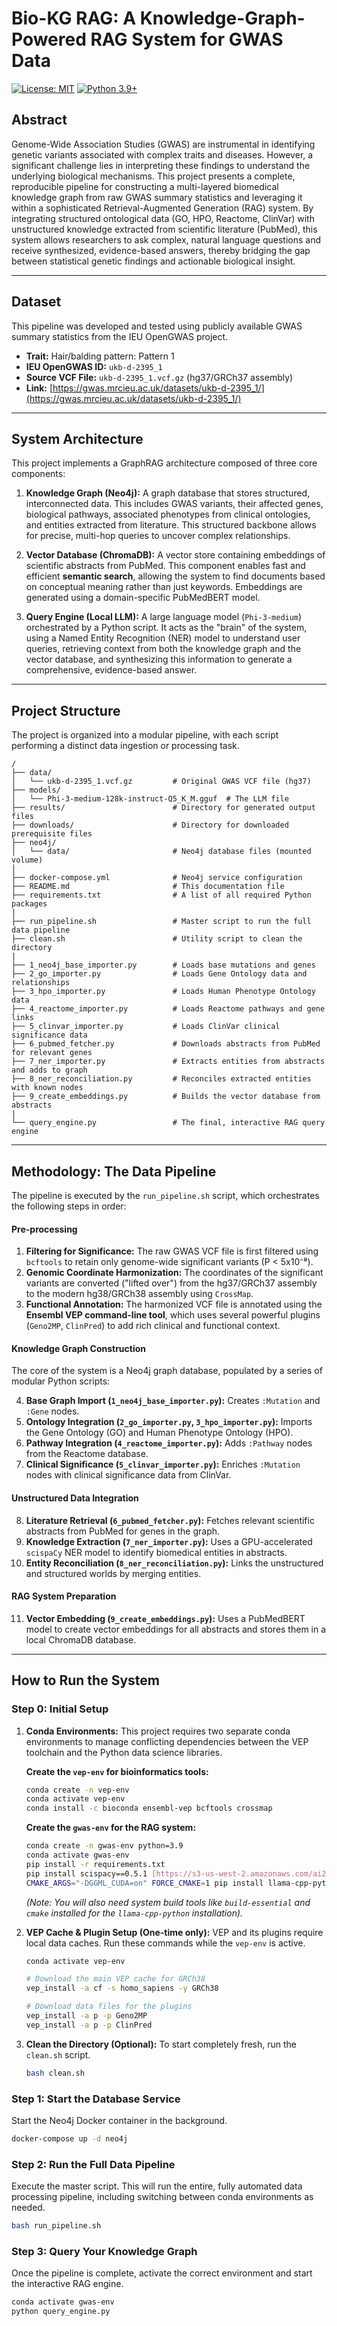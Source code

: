 # Bio-KG RAG: A Knowledge-Graph-Powered RAG System for GWAS Data

[![License: MIT](https://img.shields.io/badge/License-MIT-yellow.svg)](https://opensource.org/licenses/MIT)
[![Python 3.9+](https://img.shields.io/badge/python-3.9+-blue.svg)](https://www.python.org/downloads/release/python-390/)

## Abstract

Genome-Wide Association Studies (GWAS) are instrumental in identifying genetic variants associated with complex traits and diseases. However, a significant challenge lies in interpreting these findings to understand the underlying biological mechanisms. This project presents a complete, reproducible pipeline for constructing a multi-layered biomedical knowledge graph from raw GWAS summary statistics and leveraging it within a sophisticated Retrieval-Augmented Generation (RAG) system. By integrating structured ontological data (GO, HPO, Reactome, ClinVar) with unstructured knowledge extracted from scientific literature (PubMed), this system allows researchers to ask complex, natural language questions and receive synthesized, evidence-based answers, thereby bridging the gap between statistical genetic findings and actionable biological insight.

---

## Dataset

This pipeline was developed and tested using publicly available GWAS summary statistics from the IEU OpenGWAS project.

-   **Trait:** Hair/balding pattern: Pattern 1
-   **IEU OpenGWAS ID:** `ukb-d-2395_1`
-   **Source VCF File:** `ukb-d-2395_1.vcf.gz` (hg37/GRCh37 assembly)
-   **Link:** [https://gwas.mrcieu.ac.uk/datasets/ukb-d-2395_1/](https://gwas.mrcieu.ac.uk/datasets/ukb-d-2395_1/)

---

## System Architecture

This project implements a GraphRAG architecture composed of three core components:

1.  **Knowledge Graph (Neo4j):** A graph database that stores structured, interconnected data. This includes GWAS variants, their affected genes, biological pathways, associated phenotypes from clinical ontologies, and entities extracted from literature. This structured backbone allows for precise, multi-hop queries to uncover complex relationships.

2.  **Vector Database (ChromaDB):** A vector store containing embeddings of scientific abstracts from PubMed. This component enables fast and efficient **semantic search**, allowing the system to find documents based on conceptual meaning rather than just keywords. Embeddings are generated using a domain-specific PubMedBERT model.

3.  **Query Engine (Local LLM):** A large language model (`Phi-3-medium`) orchestrated by a Python script. It acts as the "brain" of the system, using a Named Entity Recognition (NER) model to understand user queries, retrieving context from both the knowledge graph and the vector database, and synthesizing this information to generate a comprehensive, evidence-based answer.

---

## Project Structure

The project is organized into a modular pipeline, with each script performing a distinct data ingestion or processing task.

```
/
├── data/
│   └── ukb-d-2395_1.vcf.gz         # Original GWAS VCF file (hg37)
├── models/
│   └── Phi-3-medium-128k-instruct-Q5_K_M.gguf  # The LLM file
├── results/                        # Directory for generated output files
├── downloads/                      # Directory for downloaded prerequisite files
├── neo4j/
│   └── data/                       # Neo4j database files (mounted volume)
│
├── docker-compose.yml              # Neo4j service configuration
├── README.md                       # This documentation file
├── requirements.txt                # A list of all required Python packages
|
├── run_pipeline.sh                 # Master script to run the full data pipeline
├── clean.sh                        # Utility script to clean the directory
|
├── 1_neo4j_base_importer.py        # Loads base mutations and genes
├── 2_go_importer.py                # Loads Gene Ontology data and relationships
├── 3_hpo_importer.py               # Loads Human Phenotype Ontology data
├── 4_reactome_importer.py          # Loads Reactome pathways and gene links
├── 5_clinvar_importer.py           # Loads ClinVar clinical significance data
├── 6_pubmed_fetcher.py             # Downloads abstracts from PubMed for relevant genes
├── 7_ner_importer.py               # Extracts entities from abstracts and adds to graph
├── 8_ner_reconciliation.py         # Reconciles extracted entities with known nodes
├── 9_create_embeddings.py          # Builds the vector database from abstracts
|
└── query_engine.py                 # The final, interactive RAG query engine
```

---

## Methodology: The Data Pipeline

The pipeline is executed by the `run_pipeline.sh` script, which orchestrates the following steps in order:

#### Pre-processing
1.  **Filtering for Significance:** The raw GWAS VCF file is first filtered using `bcftools` to retain only genome-wide significant variants (P < 5x10⁻⁸).
2.  **Genomic Coordinate Harmonization:** The coordinates of the significant variants are converted ("lifted over") from the hg37/GRCh37 assembly to the modern hg38/GRCh38 assembly using `CrossMap`.
3.  **Functional Annotation:** The harmonized VCF file is annotated using the **Ensembl VEP command-line tool**, which uses several powerful plugins (`Geno2MP`, `ClinPred`) to add rich clinical and functional context.

#### Knowledge Graph Construction
The core of the system is a Neo4j graph database, populated by a series of modular Python scripts:

4.  **Base Graph Import (`1_neo4j_base_importer.py`):** Creates `:Mutation` and `:Gene` nodes.
5.  **Ontology Integration (`2_go_importer.py`, `3_hpo_importer.py`):** Imports the Gene Ontology (GO) and Human Phenotype Ontology (HPO).
6.  **Pathway Integration (`4_reactome_importer.py`):** Adds `:Pathway` nodes from the Reactome database.
7.  **Clinical Significance (`5_clinvar_importer.py`):** Enriches `:Mutation` nodes with clinical significance data from ClinVar.

#### Unstructured Data Integration
8.  **Literature Retrieval (`6_pubmed_fetcher.py`):** Fetches relevant scientific abstracts from PubMed for genes in the graph.
9.  **Knowledge Extraction (`7_ner_importer.py`):** Uses a GPU-accelerated `scispaCy` NER model to identify biomedical entities in abstracts.
10. **Entity Reconciliation (`8_ner_reconciliation.py`):** Links the unstructured and structured worlds by merging entities.

#### RAG System Preparation
11. **Vector Embedding (`9_create_embeddings.py`):** Uses a PubMedBERT model to create vector embeddings for all abstracts and stores them in a local ChromaDB database.

---

## How to Run the System

### Step 0: Initial Setup

1.  **Conda Environments:** This project requires two separate conda environments to manage conflicting dependencies between the VEP toolchain and the Python data science libraries.

    **Create the `vep-env` for bioinformatics tools:**
    ```bash
    conda create -n vep-env
    conda activate vep-env
    conda install -c bioconda ensembl-vep bcftools crossmap
    ```

    **Create the `gwas-env` for the RAG system:**
    ```bash
    conda create -n gwas-env python=3.9
    conda activate gwas-env
    pip install -r requirements.txt
    pip install scispacy==0.5.1 [https://s3-us-west-2.amazonaws.com/ai2-s2-scispacy/releases/v0.5.1/en_core_sci_lg-0.5.1.tar.gz](https://s3-us-west-2.amazonaws.com/ai2-s2-scispacy/releases/v0.5.1/en_core_sci_lg-0.5.1.tar.gz)
    CMAKE_ARGS="-DGGML_CUDA=on" FORCE_CMAKE=1 pip install llama-cpp-python --force-reinstall --upgrade --no-cache-dir
    ```
    *(Note: You will also need system build tools like `build-essential` and `cmake` installed for the `llama-cpp-python` installation).*

2.  **VEP Cache & Plugin Setup (One-time only):** VEP and its plugins require local data caches. Run these commands while the `vep-env` is active.
    ```bash
    conda activate vep-env
    
    # Download the main VEP cache for GRCh38
    vep_install -a cf -s homo_sapiens -y GRCh38

    # Download data files for the plugins
    vep_install -a p -p Geno2MP
    vep_install -a p -p ClinPred
    ```

3.  **Clean the Directory (Optional):** To start completely fresh, run the `clean.sh` script.
    ```bash
    bash clean.sh
    ```

### Step 1: Start the Database Service

Start the Neo4j Docker container in the background.
```bash
docker-compose up -d neo4j
```

### Step 2: Run the Full Data Pipeline

Execute the master script. This will run the entire, fully automated data processing pipeline, including switching between conda environments as needed.
```bash
bash run_pipeline.sh
```

### Step 3: Query Your Knowledge Graph

Once the pipeline is complete, activate the correct environment and start the interactive RAG engine.
```bash
conda activate gwas-env
python query_engine.py
```

